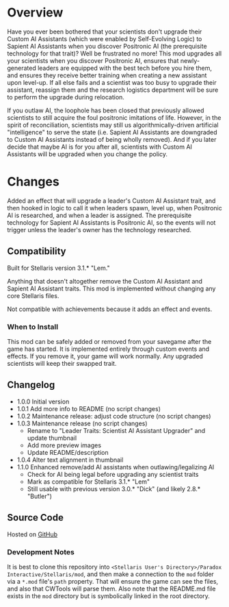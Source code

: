 # Overview

Have you ever been bothered that your scientists don't upgrade their Custom AI Assistants (which were enabled by Self-Evolving Logic) to Sapient AI Assistants when you discover Positronic AI (the prerequisite technology for that trait)?  Well be frustrated no more!  This mod upgrades all your scientists when you discover Positronic AI, ensures that newly-generated leaders are equipped with the best tech before you hire them, and ensures they receive better training when creating a new assistant upon level-up.  If all else fails and a scientist was too busy to upgrade their assistant, reassign them and the research logistics department will be sure to perform the upgrade during relocation.

If you outlaw AI, the loophole has been closed that previously allowed scientists to still acquire the foul positronic imitations of life.  However, in the spirit of reconciliation, scientists may still us algorithmically-driven artificial "intelligence" to serve the state (i.e. Sapient AI Assistants are downgraded to Custom AI Assistants instead of being wholly removed).  And if you later decide that maybe AI is for you after all, scientists with Custom AI Assistants will be upgraded when you change the policy.

# Changes

Added an effect that will upgrade a leader's Custom AI Assistant trait, and then hooked in logic to call it when leaders spawn, level up, when Positronic AI is researched, and when a leader is assigned.  The prerequisite technology for Sapient AI Assistants is Positronic AI, so the events will not trigger unless the leader's owner has the technology researched.

## Compatibility

Built for Stellaris version 3.1.* "Lem."

Anything that doesn't altogether remove the Custom AI Assistant and Sapient AI Assistant traits.  This mod is implemented without changing any core Stellaris files.

Not compatible with achievements because it adds an effect and events.

### When to Install

This mod can be safely added or removed from your savegame after the game has started.  It is implemented entirely through custom events and effects. If you remove it, your game will work normally.  Any upgraded scientists will keep their swapped trait.

## Changelog

* 1.0.0 Initial version
* 1.0.1 Add more info to README (no script changes)
* 1.0.2 Maintenance release: adjust code structure (no script changes)
* 1.0.3 Maintenance release (no script changes)
    * Rename to "Leader Traits: Scientist AI Assistant Upgrader" and update thumbnail
    * Add more preview images
    * Update README/description
* 1.0.4 Alter text alignment in thumbnail
* 1.1.0 Enhanced remove/add AI assistants when outlawing/legalizing AI
    * Check for AI being legal before upgrading any scientist traits
    * Mark as compatible for Stellaris 3.1.* "Lem"
    * Still usable with previous version 3.0.* "Dick" (and likely 2.8.* "Butler")

## Source Code

Hosted on [GitHub](https://github.com/corsairmarks/scientist_ai_assistant_upgrader)

### Development Notes

It is best to clone this repository into `<Stellaris User's Directory>/Paradox Interactive/Stellaris/mod`, and then make a connection to the `mod` folder via a `*.mod` file's `path` property.  That will ensure the game can see the files, and also that CWTools will parse them.  Also note that the README.md file exists in the `mod` directory but is symbolically linked in the root directory.